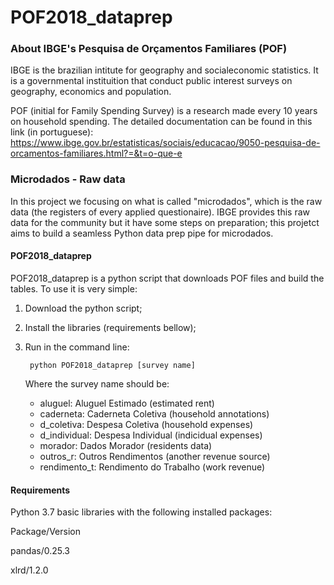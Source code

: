 # POF2018_dataprep

### About IBGE's Pesquisa de Orçamentos Familiares (POF)

IBGE is the brazilian intitute for geography and socialeconomic statistics. It is a governmental instituition that conduct public interest surveys on geography, economics and population.

POF (initial for Family Spending Survey) is a research made every 10 years on household spending. The detailed documentation can be found in this link (in portuguese): https://www.ibge.gov.br/estatisticas/sociais/educacao/9050-pesquisa-de-orcamentos-familiares.html?=&t=o-que-e

### Microdados - Raw data

In this project we focusing on what is called "microdados", which is the raw data (the registers of every applied questionaire). IBGE provides this raw data for the community but it have some steps on preparation; this projetct aims to build a seamless Python data prep pipe for microdados.

#### POF2018_dataprep

POF2018_dataprep is a python script that downloads POF files and build the tables. To use it is very simple:

1) Download the python script;
2) Install the libraries (requirements bellow);
3) Run in the command line:

		python POF2018_dataprep [survey name]
		
	Where the survey name should be:
	
	- aluguel: Aluguel Estimado (estimated rent)
	- caderneta: Caderneta Coletiva (household annotations)
  	- d_coletiva: Despesa Coletiva (household expenses)
  	- d_individual: Despesa Individual (indicidual expenses)
  	- morador: Dados Morador (residents data)
  	- outros_r: Outros Rendimentos (another revenue source)
  	- rendimento_t: Rendimento do Trabalho (work revenue)
	
	
#### Requirements

Python 3.7 basic libraries with the following installed packages:

Package/Version

pandas/0.25.3

xlrd/1.2.0
